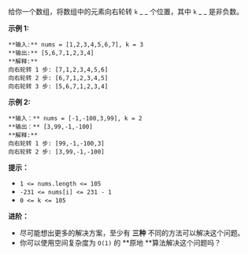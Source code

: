 给你一个数组，将数组中的元素向右轮转 `k` _ _ 个位置，其中 `k` _ _ 是非负数。



**示例 1:**

    
    
    **输入:** nums = [1,2,3,4,5,6,7], k = 3
    **输出:** [5,6,7,1,2,3,4]
    **解释:**
    向右轮转 1 步: [7,1,2,3,4,5,6]
    向右轮转 2 步: [6,7,1,2,3,4,5]
    向右轮转 3 步: [5,6,7,1,2,3,4]
    

**示例  2:**

    
    
    **输入：** nums = [-1,-100,3,99], k = 2
    **输出：** [3,99,-1,-100]
    **解释:** 
    向右轮转 1 步: [99,-1,-100,3]
    向右轮转 2 步: [3,99,-1,-100]



**提示：**

  * `1 <= nums.length <= 105`
  * `-231 <= nums[i] <= 231 - 1`
  * `0 <= k <= 105`



**进阶：**

  * 尽可能想出更多的解决方案，至少有 **三种** 不同的方法可以解决这个问题。
  * 你可以使用空间复杂度为 `O(1)` 的  **原地  **算法解决这个问题吗？

